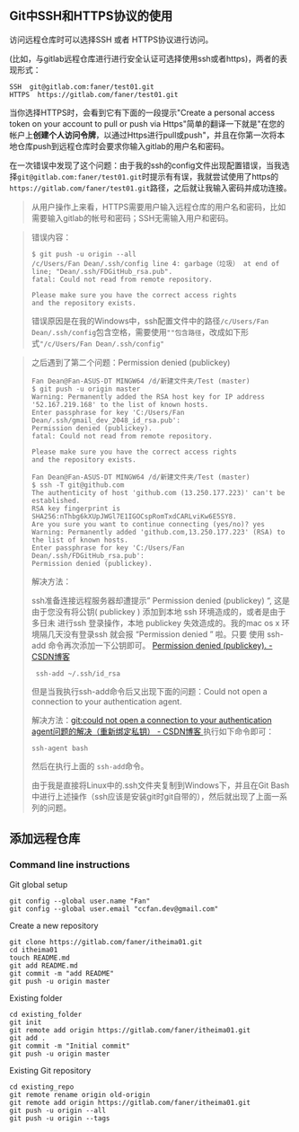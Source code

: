 ## Git中SSH和HTTPS协议的使用



访问远程仓库时可以选择SSH 或者 HTTPS协议进行访问。

(比如，与gitlab远程仓库进行进行安全认证可选择使用ssh或者https)，两者的表现形式：

```
SSH  git@gitlab.com:faner/test01.git
HTTPS  https://gitlab.com/faner/test01.git
```


当你选择HTTPS时，会看到它有下面的一段提示"Create a personal access token on your account to pull or push via Https"简单的翻译一下就是"在您的帐户上**创建个人访问令牌**，以通过Https进行pull或push"，并且在你第一次将本地仓库push到远程仓库时会要求你输入gitlab的用户名和密码。

在一次错误中发现了这个问题：由于我的ssh的config文件出现配置错误，当我选择`git@gitlab.com:faner/test01.git`时提示有有误，我就尝试使用了https的`https://gitlab.com/faner/test01.git`路径，之后就让我输入密码并成功连接。



> 从用户操作上来看，HTTPS需要用户输入远程仓库的用户名和密码，比如需要输入gitlab的帐号和密码；SSH无需输入用户和密码。



> 错误内容：
>
> ```
> $ git push -u origin --all
> /c/Users/Fan Dean/.ssh/config line 4: garbage（垃圾） at end of line; "Dean/.ssh/FDGitHub_rsa.pub".
> fatal: Could not read from remote repository.
> 
> Please make sure you have the correct access rights
> and the repository exists.
> ```
> 错误原因是在我的Windows中，ssh配置文件中的路径`/c/Users/Fan Dean/.ssh/config`包含空格，需要使用`""包含路径`，改成如下形式`"/c/Users/Fan Dean/.ssh/config"`



> 之后遇到了第二个问题：Permission denied (publickey)
>
> ```shell
> Fan Dean@Fan-ASUS-DT MINGW64 /d/新建文件夹/Test (master)
> $ git push -u origin master
> Warning: Permanently added the RSA host key for IP address '52.167.219.168' to the list of known hosts.
> Enter passphrase for key 'C:/Users/Fan Dean/.ssh/gmail_dev_2048_id_rsa.pub':
> Permission denied (publickey).
> fatal: Could not read from remote repository.
> 
> Please make sure you have the correct access rights
> and the repository exists.
> 
> Fan Dean@Fan-ASUS-DT MINGW64 /d/新建文件夹/Test (master)
> $ ssh -T git@github.com
> The authenticity of host 'github.com (13.250.177.223)' can't be established.
> RSA key fingerprint is SHA256:nThbg6kXUpJWGl7E1IGOCspRomTxdCARLviKw6E5SY8.
> Are you sure you want to continue connecting (yes/no)? yes
> Warning: Permanently added 'github.com,13.250.177.223' (RSA) to the list of known hosts.
> Enter passphrase for key 'C:/Users/Fan Dean/.ssh/FDGitHub_rsa.pub':
> Permission denied (publickey).
> ```
> 解决方法：
>
> ssh准备连接远程服务器却遭提示” Permission denied (publickey) “, 这是由于您没有将公钥( publickey ) 添加到本地 ssh 环境造成的，或者是由于多日未 进行ssh 登录操作，本地 publickey 失效造成的。我的mac os x 环境隔几天没有登录ssh 就会报 “Permission denied ” 啦。只要 使用 ssh-add 命令再次添加一下公钥即可。 [Permission denied (publickey). - CSDN博客](https://blog.csdn.net/blog_jihq/article/details/78523513 "Permission denied (publickey). - CSDN博客")
>
> ```shell
>  ssh-add ~/.ssh/id_rsa
> ```
>
> 
>
> 但是当我执行ssh-add命令后又出现下面的问题：Could not open a connection to your authentication agent.
>
> 解决方法：[git:could not open a connection to your authentication agent问题的解决（重新绑定私钥） - CSDN博客 ](https://blog.csdn.net/lizhikang2009/article/details/52188607 "git:could not open a connection to your authentication agent问题的解决(重新绑定私钥) - CSDN博客") 执行如下命令即可：
>
> ```shell
> ssh-agent bash
> ```
>
> 然后在执行上面的 `ssh-add`命令。
>
> 由于我是直接将Linux中的.ssh文件夹复制到Windows下，并且在Git Bash中进行上述操作（ssh应该是安装git时git自带的），然后就出现了上面一系列的问题。




## 添加远程仓库

### Command line instructions

Git global setup

```
git config --global user.name "Fan"
git config --global user.email "ccfan.dev@gmail.com"
```

Create a new repository

```
git clone https://gitlab.com/faner/itheima01.git
cd itheima01
touch README.md
git add README.md
git commit -m "add README"
git push -u origin master
```

Existing folder

```
cd existing_folder
git init
git remote add origin https://gitlab.com/faner/itheima01.git
git add .
git commit -m "Initial commit"
git push -u origin master
```

Existing Git repository

```
cd existing_repo
git remote rename origin old-origin
git remote add origin https://gitlab.com/faner/itheima01.git
git push -u origin --all
git push -u origin --tags
```